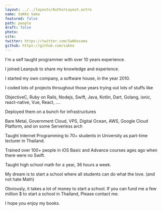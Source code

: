 ```yaml
---
layout: ../../layouts/AuthorLayout.astro
name: SaKKo Sama
featured: false
path: people
draft: false
photo: 
site: 
twitter: https://twitter.com/SaKKosama
github: https://github.com/sakko
---
```


I'm a self taught programmer with over 10 years experience.

I joined Leanpub to share my knowledge and experience.

I started my own company, a software house, in the year 2010.

I coded lots of projects throughout those years trying out lots of stuffs like

ObjectiveC, Ruby on Rails, Nodejs, Swift, Java, Kotlin, Dart, Golang, ionic, react-native, Vue, React, ....

Deployed them on a bunch for infrastructures

Bare Metal, Government Cloud, VPS, Digital Ocean, AWS, Google Cloud Platform, and on some Serverless arch

Taught Internet Programming to 70+ students in University as part-time lecturer in Thailand.

Trained over 100+ people in iOS Basic and Advance courses ages ago when there were no Swift.

Taught high school math for a year, 36 hours a week.

My dream is to start a school where all students can do what the love. (and not hate Math)

Obviously, it takes a lot of money to start a school. If you can fund me a few million $ to start a school in Thailand, Please contact me.

I hope you enjoy my books.